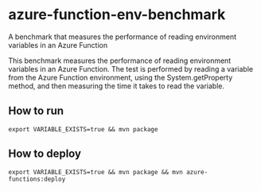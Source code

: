 # azure-function-env-benchmark
A benchmark that measures the performance of reading environment variables in an Azure Function 

This benchmark measures the performance of reading environment variables in an Azure Function. The test is performed by reading a variable from the Azure Function environment, using the System.getProperty method, and then measuring the time it takes to read the variable.


## How to run
```
export VARIABLE_EXISTS=true && mvn package
```
## How to deploy
```
export VARIABLE_EXISTS=true && mvn package && mvn azure-functions:deploy
```
